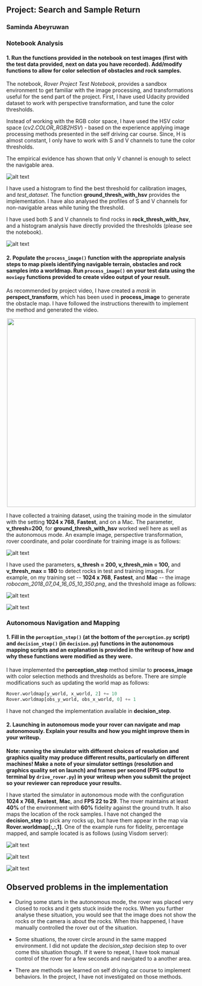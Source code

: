 ## Project: Search and Sample Return
### Saminda Abeyruwan

### Notebook Analysis
#### 1. Run the functions provided in the notebook on test images (first with the test data provided, next on data you have recorded). Add/modify functions to allow for color selection of obstacles and rock samples.

The notebook, _Rover Project Test Notebook_, provides a sandbox environment to get familiar with
the image processing, and transformations useful for the send part of the project. First, I have used
Udacity provided dataset to work with perspective transformation, and tune the color thresholds. 

Instead of working with the RGB color space, I have used the HSV color space (_cv2.COLOR_RGB2HSV_) - 
based on the experience applying image processing methods presented in the self driving car course.
Since, H is almost constant, I only have to work with S and V channels to tune the color thresholds. 

The empirical evidence has shown that only V channel is enough to select
the navigable area.  

![alt text](./misc/img2_LV.png)

I have used a histogram to find the best threshold for calibration images, and _test_dataset_. 
The function __ground_thresh_with_hsv__ provides the implementation. I have also analysed the 
profiles of S and V channels for non-navigable areas while tuning the threshold. 

I have used both S and V channels to find rocks in __rock_thresh_with_hsv__, and a histogram 
analysis have directly provided the thresholds (please see the notebook).  

![alt text](./misc/rock_threshed3.png)


#### 2. Populate the `process_image()` function with the appropriate analysis steps to map pixels identifying navigable terrain, obstacles and rock samples into a worldmap.  Run `process_image()` on your test data using the `moviepy` functions provided to create video output of your result. 

As recommended by project video, I have created a _mask_ in __perspect_transform__, which has
been used in __process_image__ to generate the obstacle map. I have followed the instructions
therewith to implement the method and generated the video. 

<p align="center">
<img src="output/test_mapping.gif" width="500"/>
</p>

I have collected a training dataset, using the training mode in the simulator with the setting __1024 x 768__, 
__Fastest__, and on a Mac. The parameter, __v_thresh=200__, for __ground_thresh_with_hsv__ worked 
well here as well as the autonomous mode. An example image, perspective transformation, rover coordinate,
and polar coordinate for training image is as follows:

![alt text](./misc/nav_train.png)

I have used the parameters, __s_thresh = 200, v_thresh_min = 100,__ and __v_thresh_max = 180__ to detect
rocks in test and training images. For example, on my training set -- __1024 x 768__, 
__Fastest__, and __Mac__ -- the image _robocam_2018_07_04_16_05_10_350.png_, and the threshold image 
as follows:

![alt text](./misc/rock_img_train.png)

![alt text](./misc/rock_img_th.png)
 

### Autonomous Navigation and Mapping

#### 1. Fill in the `perception_step()` (at the bottom of the `perception.py` script) and `decision_step()` (in `decision.py`) functions in the autonomous mapping scripts and an explanation is provided in the writeup of how and why these functions were modified as they were.

I have implemented the __perception_step__ method similar to __process_image__ with color selection
methods and thresholds as before. There are simple modifications such as updating the world map
as follows:

```python
Rover.worldmap[y_world, x_world, 2] += 10
Rover.worldmap[obs_y_world, obs_x_world, 0] += 1
```

I have not changed the implementation available in __decision_step__. 

#### 2. Launching in autonomous mode your rover can navigate and map autonomously.  Explain your results and how you might improve them in your writeup.  

**Note: running the simulator with different choices of resolution and graphics quality may produce different results, particularly on different machines!  Make a note of your simulator settings (resolution and graphics quality set on launch) and frames per second (FPS output to terminal by `drive_rover.py`) in your writeup when you submit the project so your reviewer can reproduce your results.**

I have started the simulator in autonomous mode with the configuration __1024 x 768__, 
__Fastest__, __Mac__, and __FPS 22 to 29__.  The rover maintains at least __40%__ of the environment with __60%__ 
fidelity against the ground truth. It also maps the location of the rock samples. 
I have not changed the __decision_step__ to pick any rocks up, but have them appear in the 
map via __Rover.worldmap[:,:,1]__. One of the example runs for fidelity, percentage mapped, and 
sample located is as follows (using Visdom server):


![alt text](./misc/fidelity.png)

![alt text](./misc/perc_mapped.png)

![alt text](./misc/samples_located.png)


## Observed problems in the implementation

* During some starts in the autonomous mode, the rover was placed very closed to rocks and it
gets stuck inside the rocks. When you further analyse these situation, you would see that the 
image does not show the rocks or the camera is about the rocks. When this happened, I have 
manually controlled the rover out of the situation. 

* Some situations, the rover circle around in the same mapped environment. I did not update the
_decision_step_ decision step to over come this situation though. If it were to repeat, I have took
manual control of the rover for a few seconds and navigated to a another area.

* There are methods we learned on self driving car course to implement behaviors. In the project, 
I have not investigated on those methods.  



